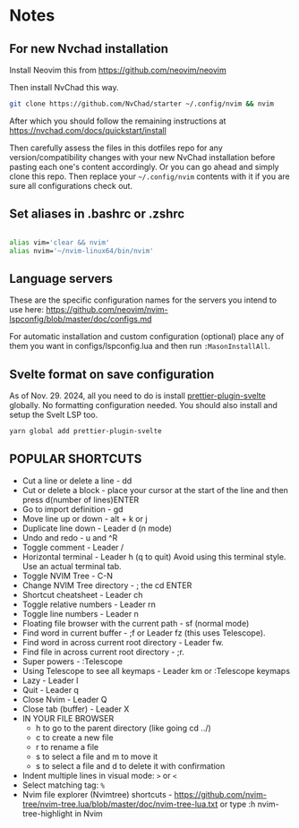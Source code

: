# Notes

## For new Nvchad installation

Install Neovim this from https://github.com/neovim/neovim

Then install NvChad this way.

```sh
git clone https://github.com/NvChad/starter ~/.config/nvim && nvim
```

After which you should follow the remaining instructions at
https://nvchad.com/docs/quickstart/install

Then carefully assess the files in this dotfiles repo for any version/compatibility changes with your new NvChad installation before pasting each one's content accordingly.
Or you can go ahead and simply clone this repo. Then replace your `~/.config/nvim` contents with it if you are sure all configurations check out.

## Set aliases in .bashrc or .zshrc

```sh

alias vim='clear && nvim'
alias nvim='~/nvim-linux64/bin/nvim'


```

## Language servers

These are the specific configuration names for the servers you intend to use here:
https://github.com/neovim/nvim-lspconfig/blob/master/doc/configs.md

For automatic installation and custom configuration (optional) place any of them you want in configs/lspconfig.lua and then run `:MasonInstallAll`.

## Svelte format on save configuration

As of Nov. 29. 2024, all you need to do is install [prettier-plugin-svelte](https://github.com/sveltejs/prettier-plugin-svelte) globally. No formatting configuration needed. You should also install and setup the Svelt LSP too.

```sh
yarn global add prettier-plugin-svelte

```

## POPULAR SHORTCUTS

- Cut a line or delete a line - dd
- Cut or delete a block - place your cursor at the start of the line and then press d(number of lines)ENTER
- Go to import definition - gd
- Move line up or down - alt + k or j
- Duplicate line down - Leader d (n mode)
- Undo and redo - u and ^R
- Toggle comment - Leader /
- Horizontal terminal - Leader h (q to quit) Avoid using this terminal style. Use an actual terminal tab.
- Toggle NVIM Tree - C-N
- Change NVIM Tree directory - ; the cd <directory name> ENTER
- Shortcut cheatsheet - Leader ch
- Toggle relative numbers - Leader rn
- Toggle line numbers - Leader n
- Floating file browser with the current path - sf (normal mode)
- Find word in current buffer - ;f or Leader fz (this uses Telescope).
- Find word in across current root directory - Leader fw.
- Find file in across current root directory - ;r.
- Super powers - :Telescope
- Using Telescope to see all keymaps - Leader km or :Telescope keymaps
- Lazy - Leader l
- Quit - Leader q
- Close Nvim - Leader Q
- Close tab (buffer) - Leader X
- IN YOUR FILE BROWSER
  - h to go to the parent directory (like going cd ../)
  - c to create a new file
  - r to rename a file
  - s to select a file and m to move it
  - s to select a file and d to delete it with confirmation
- Indent multiple lines in visual mode: `>` or `<`
- Select matching tag: `%`
- Nvim file explorer (Nvimtree) shortcuts -
  https://github.com/nvim-tree/nvim-tree.lua/blob/master/doc/nvim-tree-lua.txt
  or type :h nvim-tree-highlight in Nvim
